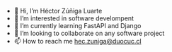 - 👋 Hi, I’m Héctor Zúñiga Luarte
- 👀 I’m interested in software develompent
- 🌱 I’m currently learning FastAPI and Django
- 💞️ I’m looking to collaborate on any software project
- 📫 How to reach me hec.zuniga@duocuc.cl

<!---
heczuniga/heczuniga is a ✨ special ✨ repository because its `README.md` (this file) appears on your GitHub profile.
You can click the Preview link to take a look at your changes.
--->
